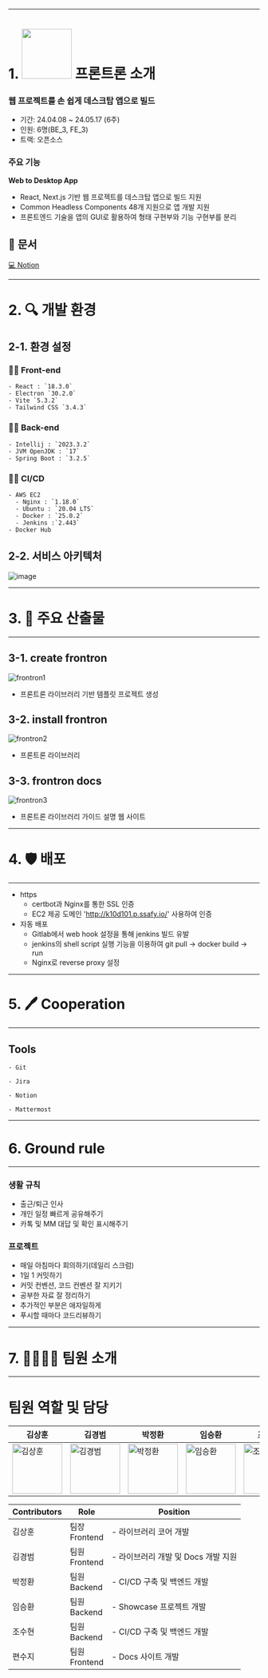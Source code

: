 ------------------------------------------

# 1. <a href="https://frontron.andongmin.com"><img src="https://frontron.andongmin.com/frontron.svg" height=100px></a> 프론트론 소개

  ### **웹 프로젝트를 손 쉽게 데스크탑 앱으로 빌드**
    
  - 기간: 24.04.08 ~ 24.05.17 (6주)
  - 인원: 6명(BE_3, FE_3)
  - 트랙: 오픈소스

  ### 주요 기능
  
**Web to Desktop App**

- React, Next.js 기반 웹 프로젝트를 데스크탑 앱으로 빌드 지원
- Common Headless Components 48개 지원으로 앱 개발 지원
- 프론트엔드 기술을 앱의 GUI로 활용하여 형태 구현부와 기능 구현부를 분리

  
## 📃 문서
[💻 Notion](https://www.notion.so/andongmin/SSAFY-D101-06fab3c8bc5b4e51b39f4532eea1b98a)

------------------------------------------------------
  
# 2. 🔍 개발 환경
  
## 2-1. 환경 설정
    
  ### **👨‍💻 Front-end**
    
    - React : `18.3.0`
    - Electron `30.2.0`
    - Vite `5.3.2`
    - Tailwind CSS `3.4.3`

  ### **👨‍💻 Back-end**
    
    - Intellij : `2023.3.2`
    - JVM OpenJDK : `17`
    - Spring Boot : `3.2.5`
    
  ### **👩‍💻 CI/CD**  
    
    - AWS EC2
      - Nginx : `1.18.0`
      - Ubuntu : `20.04 LTS`
      - Docker : `25.0.2`
      - Jenkins :`2.443`
    - Docker Hub

## 2-2. 서비스 아키텍처
  
![image](https://github.com/frontron/.github/blob/main/profile/service-architecture.png)

------------------------------------------------------  

# 3. 🦈 주요 산출물
------------------------------------------------------
  ## 3-1. create frontron
![frontron1](https://github.com/frontron/.github/blob/main/profile/frontron1.png)

  - 프론트론 라이브러리 기반 템플릿 프로젝트 생성

  ## 3-2. install frontron
![frontron2](https://github.com/frontron/.github/blob/main/profile/frontron2.png)
  
  - 프론트론 라이브러리

  ## 3-3. frontron docs
![frontron3](https://github.com/frontron/.github/blob/main/profile/frontron3.png)

  - 프론트론 라이브러리 가이드 설명 웹 사이트

--------------------------

# 4. 🛡 배포
------------------------------------------------------
  - https
    - certbot과 Nginx를 통한 SSL 인증
    - EC2 제공 도메인 'http://k10d101.p.ssafy.io/' 사용하여 인증
  - 자동 배포
    - Gitlab에서 web hook 설정을 통해 jenkins 빌드 유발
    - jenkins의 shell script 실행 기능을 이용하여 git pull -> docker build -> run
    - Nginx로 reverse proxy 설정
  
  
--------------------------


# 5. 🖊 Cooperation
------------------------------------------------------
  
  ## Tools

    - Git

    - Jira

    - Notion

    - Mattermost
          
--------------------------

# 6. Ground rule
--------------------------------------------

### **생활 규칙**

- 출근/퇴근 인사
- 개인 일정 빠르게 공유해주기
- 카톡 및 MM 대답 및 확인 표시해주기

### **프로젝트**

- 매일 아침마다 회의하기(데일리 스크럼)
- 1일 1 커밋하기
- 커밋 컨벤션, 코드 컨벤션 잘 지키기
- 공부한 자료 잘 정리하기
- 추가적인 부분은 애자일하게
- 푸시할 때마다 코드리뷰하기

--------------------------------------------

# 7. 👨‍👩‍👧‍👦 팀원 소개
------------------------------------------------------
# 팀원 역할 및 담당

| 김상훈 | 김경범 | 박정환 | 임승환 | 조수현 | 편수지 |
| ----- | ------ | ----- | ------ | ----- | ------ |
| <a href="https://github.com/andongmin94"><img src="https://avatars.githubusercontent.com/u/110483588?v=4" alt="김상훈" width="100" height="100"></a> | <a href="https://github.com/dreamingbeom"><img src="https://avatars.githubusercontent.com/u/128280944?v=4" alt="김경범" width="100" height="100"></a> | <a href="https://github.com/Nam4o"><img src="https://avatars.githubusercontent.com/u/128338647?v=4" alt="박정환" width="100" height="100"></a> | <a href="https://github.com/Lim-seunghwan99"><img src="https://avatars.githubusercontent.com/u/139419039?v=4" alt="임승환" width="100" height="100"></a> | <a href="https://github.com/chosuhyeon0812"><img src="https://avatars.githubusercontent.com/u/119795734?v=4" alt="조수현" width="100" height="100"></a> |<a href="https://github.com/pyunsusie"><img src="https://avatars.githubusercontent.com/u/139519997?v=4" alt="편수지" width="100" height="100"></a> | 

| Contributors | Role | Position |
| ------------ | ---- | -------- |
| 김상훈 | 팀장 <br /> Frontend | - 라이브러리 코어 개발 |
| 김경범 | 팀원 <br /> Frontend | - 라이브러리 개발 및 Docs 개발 지원 |
| 박정환 | 팀원 <br /> Backend | - CI/CD 구축 및 백엔드 개발 |
| 임승환 | 팀원 <br /> Backend | - Showcase 프로젝트 개발 |
| 조수현 | 팀원 <br /> Backend | - CI/CD 구축 및 백엔드 개발 |
| 편수지 | 팀원 <br /> Frontend| - Docs 사이트 개발 |
